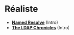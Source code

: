 # Réaliste

* [**Named Resolve**](NamedResolve/) (Intro)
* [**The LDAP Chronicles**](TheLDAPChronicles/) (Intro)